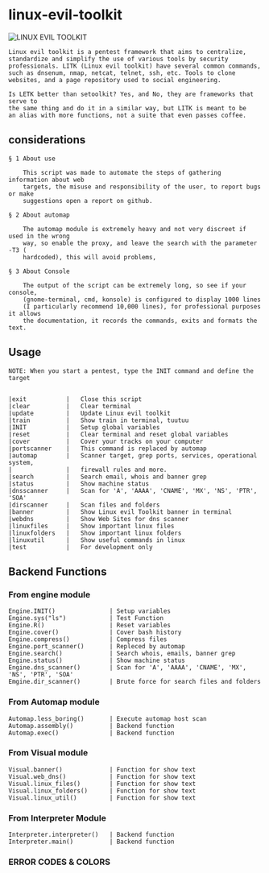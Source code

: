 # linux-evil-toolkit

![LINUX EVIL TOOLKIT](https://user-images.githubusercontent.com/36008397/92520390-83da0980-f1e9-11ea-821a-4f4fe3420e2e.png)


    Linux evil toolkit is a pentest framework that aims to centralize, 
    standardize and simplify the use of various tools by security 
    professionals. LITK (Linux evil toolkit) have several common commands, 
    such as dnsenum, nmap, netcat, telnet, ssh, etc. Tools to clone 
    websites, and a page repository used to social engineering.

    Is LETK better than setoolkit? Yes, and No, they are frameworks that serve to
    the same thing and do it in a similar way, but LITK is meant to be
    an alias with more functions, not a suite that even passes coffee.


##  considerations

    
    § 1 About use

        This script was made to automate the steps of gathering information about web
        targets, the misuse and responsibility of the user, to report bugs or make
        suggestions open a report on github.

    § 2 About automap

        The automap module is extremely heavy and not very discreet if used in the wrong
        way, so enable the proxy, and leave the search with the parameter -T3 (
        hardcoded), this will avoid problems,

    § 3 About Console

        The output of the script can be extremely long, so see if your console, 
        (gnome-terminal, cmd, konsole) is configured to display 1000 lines 
        (I particularly recommend 10,000 lines), for professional purposes it allows
        the documentation, it records the commands, exits and formats the text.  


##  Usage

    NOTE: When you start a pentest, type the INIT command and define the target

    
    |exit           |   Close this script                                           
    |clear          |   Clear terminal                                              
    |update         |   Update Linux evil toolkit                                   
    |train          |   Show train in terminal, tuutuu                              
    |INIT           |   Setup global variables                                      
    |reset          |   Clear terminal and reset global variables                   
    |cover          |   Cover your tracks on your computer                          
    |portscanner    |   This command is replaced by automap                         
    |automap        |   Scanner target, grep ports, services, operational system,   
    |               |   firewall rules and more.                                       
    |search         |   Search email, whois and banner grep      
    |status         |   Show machine status         
    |dnsscanner     |   Scan for 'A', 'AAAA', 'CNAME', 'MX', 'NS', 'PTR', 'SOA'         
    |dirscanner     |   Scan files and folders       
    |banner         |   Show Linux evil Toolkit banner in terminal      
    |webdns         |   Show Web Sites for dns scanner      
    |linuxfiles     |   Show important linux files      
    |linuxfolders   |   Show important linux folders        
    |linuxutil      |   Show useful commands in linux       
    |test           |   For development only        


##  Backend Functions

###     From engine module

    Engine.INIT()               | Setup variables
    Engine.sys("ls")            | Test Function
    Engine.R()                  | Reset variables
    Engine.cover()              | Cover bash history
    Engine.compress()           | Compress files
    Engine.port_scanner()       | Repleced by automap
    Engine.search()             | Search whois, emails, banner grep
    Engine.status()             | Show machine status
    Engine.dns_scanner()        | Scan for 'A', 'AAAA', 'CNAME', 'MX', 'NS', 'PTR', 'SOA'
    Emgine.dir_scanner()        | Brute force for search files and folders

###     From Automap module

    Automap.less_boring()       | Execute automap host scan
    Automap.assembly()          | Backend function
    Automap.exec()              | Backend function 


###     From Visual module

    Visual.banner()             | Function for show text 
	Visual.web_dns()            | Function for show text
	Visual.linux_files()        | Function for show text
	Visual.linux_folders()      | Function for show text
	Visual.linux_util()         | Function for show text
  

###     From Interpreter Module

    Interpreter.interpreter()   | Backend function
    Interpreter.main()          | Backend function


### ERROR CODES & COLORS
